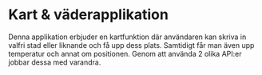 # Kart & väderapplikation

Denna applikation erbjuder en kartfunktion där användaren kan skriva in valfri stad eller liknande och få upp dess plats. Samtidigt får man även upp temperatur och annat om positionen. Genom att använda 2 olika API:er jobbar dessa med varandra. 
